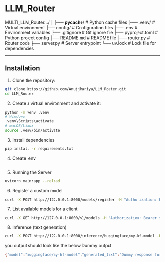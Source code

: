 # LLM_Router


MULTI_LLM_Router.../
│
├── __pycache__/            # Python cache files
├── .venv/                  # Virtual environment
├── config/                 # Configuration files
├── .env                    # Environment variables
├── .gitignore              # Git ignore file
├── pyproject.toml          # Python project config
├── README.md               # README file
├── router.py               # Router code
├── server.py               # Server entrypoint
└── uv.lock                 # Lock file for dependencies


---

## Installation
1. Clone the repository:
```bash
git clone https://github.com/Anujjhariya/LLM_Router.git
cd LLM_Router

```
2. Create a virtual environment and activate it:
```bash
python -m venv .venv
# Windows
.venv\Scripts\activate
# macOS/Linux
source .venv/bin/activate

```
3. Install dependencies:
```bash
pip install -r requirements.txt

```
4. Create .env
```bash


```
5. Running the Server
```bash
uvicorn main:app --reload

```
6. Register a custom model
```bash
curl -X POST http://127.0.0.1:8000/models/register -H "Authorization: Bearer sk-org3-secret" -H "Content-Type: application/json" -d "{\"model_id\":\"huggingface/my-hf-model\",\"api_type\":\"huggingface\",\"api_url\":\"https://api-inference.huggingface.co/models/myorg/my-hf-model\",\"api_key\":\"hf_xxxxx\",\"request_payload_type\":\"huggingface\",\"allow_others\":true}"

```
7. List available models for a client
```bash
curl -X GET http://127.0.0.1:8000/v1/models -H "Authorization: Bearer sk-org3-secret"

```
8. Inference (text generation)
```bash
curl -X POST http://127.0.0.1:8000/inference/huggingface/my-hf-model -H "Authorization: Bearer sk-org3-secret" -H "Content-Type: application/json" -d "{\"inputs\":\"Write a poem about AI.\",\"stream\":false}"
```
you output should look like the below Dummy output
```bash
{"model":"huggingface/my-hf-model","generated_text":"Dummy response for model huggingface/my-hf-model: .IA tuoba meop a etirW","usage":{"prompt_tokens":5,"completion_tokens":10,"total_tokens":15}}


